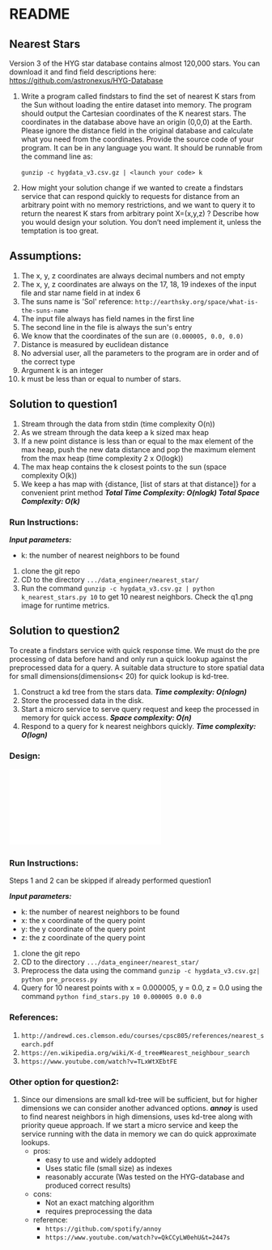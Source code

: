 # README


## Nearest Stars
Version 3 of the HYG star database contains almost 120,000 stars. You can download it and
find field descriptions here:
https://github.com/astronexus/HYG-Database
1. Write a program called findstars​ to find the set of nearest K stars from the Sun without
	loading the entire dataset into memory. The program should output the Cartesian
	coordinates of the K nearest stars. The coordinates in the database above have an
	origin (0,0,0) at the Earth. Please ignore the distance field in the original database and
	calculate what you need from the coordinates.
	Provide the source code of your program. It can be in any language you want. It should
	be runnable from the command line as:

	```gunzip -c hygdata_v3.csv.gz | <launch your code> k```

   
2. How might your solution change if we wanted to create a findstars service​ that can
	respond quickly to requests for distance from an arbitrary point with no memory
	restrictions, and we want to query it to return the nearest K stars from arbitrary point
	X=(x,y,z) ?
	Describe how you would design your solution. You don’t need implement it, unless the
	temptation is too great.

## Assumptions:
1. The x, y, z coordinates are always decimal numbers and not empty
2. The x, y, z coordinates are always on the 17, 18, 19 indexes of the input file and star name field in at index 6
3. The suns name is 'Sol' reference: ```http://earthsky.org/space/what-is-the-suns-name```
4. The input file always has field names in the first line
5. The second line in the file is always the sun's entry
6. We know that the coordinates of the sun are ```(0.000005, 0.0, 0.0)```
7. Distance is measured by euclidean distance
8. No adversial user, all the parameters to the program are in order and of the correct type
9. Argument k is an integer
10. k must be less than or equal to number of stars.

## Solution to question1
1. Stream through the data from stdin (time complexity O(n))
2. As we stream through the data keep a k sized max heap
3. If a new point distance is less than or equal to the max element of the max heap, push the new data distance and pop the maximum element from the max heap (time complexity 2 x O(logk))
4. The max heap contains the k closest points to the sun (space complexity O(k))
5. We keep a has map with {distance, [list of stars at that distance]} for a convenient print method
	***Total Time Complexity: O(nlogk)
	Total Space Complexity: O(k)***

### Run Instructions: 
***Input parameters:*** 
* k: the number of nearest neighbors to be found
1. clone the git repo
2. CD to the directory ```.../data_engineer/nearest_star/```  
3. Run the command ```gunzip -c hygdata_v3.csv.gz | python k_nearest_stars.py 10``` to get 10 nearest neighbors.
   Check the q1.png image for runtime metrics.

## Solution to question2
To create a findstars service with quick response time. We must  do the pre processing of data before hand and only run a quick lookup against the preprocessed data for a query. A suitable data structure to store spatial data for small dimensions(dimensions< 20) for quick lookup is kd-tree.
1. Construct a kd tree from the stars data. ***Time complexity: O(nlogn)***
2. Store the processed data in the disk.
3. Start a micro service to serve query request and keep the processed in memory for quick access. ***Space complexity: O(n)***
4. Respond to a query for k nearest neighbors quickly. ***Time complexity: O(logn)***

### Design:
![Alt text](./q2_design.pdf)

### Run Instructions:
Steps 1 and 2 can be skipped if already performed question1

***Input parameters:*** 
* k: the number of nearest neighbors to be found
* x: the x coordinate of the query point
* y: the y coordinate of the query point
* z: the z coordinate of the query point
1. clone the git repo
2. CD to the directory ```.../data_engineer/nearest_star/``` 
3. Preprocess the data using the command ```gunzip -c hygdata_v3.csv.gz| python pre_process.py```
4. Query for 10 nearest points with x = 0.000005, y = 0.0, z = 0.0 using the command ```python find_stars.py 10 0.000005 0.0 0.0```

### References:
1. ```http://andrewd.ces.clemson.edu/courses/cpsc805/references/nearest_search.pdf```
2. ```https://en.wikipedia.org/wiki/K-d_tree#Nearest_neighbour_search``` 
3. ```https://www.youtube.com/watch?v=TLxWtXEbtFE``` 

### Other option for question2:
1. Since our dimensions are small kd-tree will be sufficient, but for higher dimensions we can consider another advanced options. ***annoy*** is used to find nearest neighbors in high dimensions, uses kd-tree along with priority queue approach. If we start a micro service and keep the service running with the data in memory we can do quick approximate lookups.
	* pros: 
		* easy to use and widely addopted
		* Uses static file (small size) as indexes
		* reasonably accurate (Was tested on the HYG-database and produced correct results)
	* cons: 
		* Not an exact matching algorithm
		* requires preprocessing the data
	* reference:
		* ```https://github.com/spotify/annoy``` 
		* ```https://www.youtube.com/watch?v=QkCCyLW0ehU&t=2447s```
